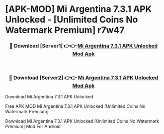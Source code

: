 # [APK-MOD] Mi Argentina 7.3.1 APK Unlocked - [Unlimited Coins No Watermark Premium] r7w47



<div align="center">
<h3>🔴 Download [Server1] 👉👉 <a href="https://momento.my/?title=Mi_Argentina_7.3.1_APK_Unlocked">Mi Argentina 7.3.1 APK Unlocked Mod Apk</a></h3><br>

<h3>🔴 Download [Server2] 👉👉 <a href="https://momento.my/?title=Mi_Argentina_7.3.1_APK_Unlocked">Mi Argentina 7.3.1 APK Unlocked Mod Apk</a></h3>
</div>



Download Mi Argentina 7.3.1 APK Unlocked 

Free APK MOD Mi Argentina 7.3.1 APK Unlocked [Unlimited Coins No Watermark Premium]

Download Mi Argentina 7.3.1 APK Unlocked [Unlimited Coins No Watermark Premium] Mod For Android

